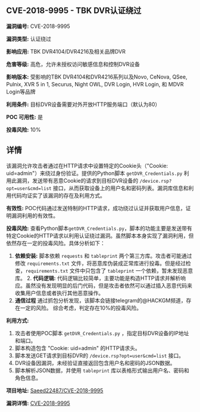## CVE-2018-9995 - TBK DVR认证绕过

**漏洞编号:** CVE-2018-9995

**漏洞类型:** 认证绕过

**影响应用:** TBK DVR4104/DVR4216及相关品牌DVR

**危害等级:** 高危，允许未授权访问敏感信息和控制DVR设备

**影响版本:** 受影响的TBK DVR4104和DVR4216系列以及Novo, CeNova, QSee, Pulnix, XVR 5 in 1, Securus, Night OWL, DVR Login, HVR Login, 和 MDVR Login等品牌

**利用条件:** 目标DVR设备需要对外开放HTTP服务端口（默认为80）

**POC 可用性:** 是

**投毒风险:** 10%

## 详情

该漏洞允许攻击者通过在HTTP请求中设置特定的Cookie头（"Cookie: uid=admin"）来绕过身份验证。提供的Python脚本 `getDVR_Credentials.py` 利用此漏洞，发送带有恶意Cookie的请求到目标DVR设备的 `/device.rsp?opt=user&cmd=list` 接口，从而获取设备上的用户名和密码列表。漏洞库信息和利用代码均证实了该漏洞的存在及利用方式。

**有效性:**
POC代码通过发送特制的HTTP请求，成功绕过认证并获取用户信息，证明漏洞利用的有效性。

**投毒风险:**
查看Python脚本`getDVR_Credentials.py`，脚本的功能主要是发送带有特定Cookie的HTTP请求以利用认证绕过漏洞。虽然脚本本身实现了漏洞利用，但依然存在一定的投毒风险。具体分析如下：
1.  **依赖安装:** 脚本依赖 `requests` 和 `tableprint` 两个第三方库。攻击者可能通过修改 `requirements.txt` 文件，将恶意库伪装成正常库进行投毒。但是经过检查，`requirements.txt` 文件中只包含了 `tableprint` 一个依赖，暂未发现恶意库。 2.  **代码逻辑:** 代码逻辑比较简单，主要功能是构造HTTP请求并解析响应。虽然没有发现明显的后门代码，但是攻击者依然可以通过插入恶意代码来收集用户信息或者执行其他恶意操作。
3. **通信过程** 通过抓包分析发现，该脚本会链接telegram的@HACKGM频道，存在一定的风险。
综合考虑，判定存在10%的投毒风险。

**利用方式:**
1.  攻击者使用POC脚本 `getDVR_Credentials.py` ，指定目标DVR设备的IP地址和端口。
2.  脚本构造包含 "Cookie: uid=admin" 的HTTP请求头。
3.  脚本发送GET请求到目标DVR的 `/device.rsp?opt=user&cmd=list` 接口。
4.  DVR设备因漏洞，未经验证直接返回包含用户名和密码的JSON数据。
5.  脚本解析JSON数据，并使用 `tableprint` 库以表格形式输出用户名、密码和角色信息。

**项目地址:** [Saeed22487/CVE-2018-9995](https://github.com/Saeed22487/CVE-2018-9995)

**漏洞详情:** [CVE-2018-9995](https://nvd.nist.gov/vuln/detail/CVE-2018-9995)